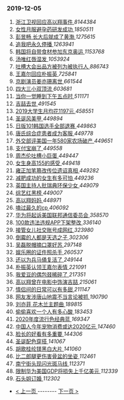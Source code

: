 ### 2019-12-05 
1. [ 浙江卫视回应高以翔事件 ](https://s.weibo.com/weibo?q=%23%E6%B5%99%E6%B1%9F%E5%8D%AB%E8%A7%86%E5%9B%9E%E5%BA%94%E9%AB%98%E4%BB%A5%E7%BF%94%E4%BA%8B%E4%BB%B6%23&Refer=top) *8144384*
1. [ 女性月服避孕药研发成功 ](https://s.weibo.com/weibo?q=%23%E5%A5%B3%E6%80%A7%E6%9C%88%E6%9C%8D%E9%81%BF%E5%AD%95%E8%8D%AF%E7%A0%94%E5%8F%91%E6%88%90%E5%8A%9F%23&Refer=top) *1850511*
1. [ 彭昱畅 长大后就成了黄渤 ](https://s.weibo.com/weibo?q=%E5%BD%AD%E6%98%B1%E7%95%85%20%E9%95%BF%E5%A4%A7%E5%90%8E%E5%B0%B1%E6%88%90%E4%BA%86%E9%BB%84%E6%B8%A4&Refer=top) *1275615*
1. [ 追我吧永久停播 ](https://s.weibo.com/weibo?q=%23%E8%BF%BD%E6%88%91%E5%90%A7%E6%B0%B8%E4%B9%85%E5%81%9C%E6%92%AD%23&Refer=top) *1263941*
1. [ 韩国将自带食材参加东京奥运 ](https://s.weibo.com/weibo?q=%23%E9%9F%A9%E5%9B%BD%E5%B0%86%E8%87%AA%E5%B8%A6%E9%A3%9F%E6%9D%90%E5%8F%82%E5%8A%A0%E4%B8%9C%E4%BA%AC%E5%A5%A5%E8%BF%90%23&Refer=top) *1153768*
1. [ 汤唯红唇湿发 ](https://s.weibo.com/weibo?q=%23%E6%B1%A4%E5%94%AF%E7%BA%A2%E5%94%87%E6%B9%BF%E5%8F%91%23&Refer=top) *1053924*
1. [ 吐槽大会出品方被列为被执行人 ](https://s.weibo.com/weibo?q=%23%E5%90%90%E6%A7%BD%E5%A4%A7%E4%BC%9A%E5%87%BA%E5%93%81%E6%96%B9%E8%A2%AB%E5%88%97%E4%B8%BA%E8%A2%AB%E6%89%A7%E8%A1%8C%E4%BA%BA%23&Refer=top) *886743*
1. [ 王嘉尔回应朴振英 ](https://s.weibo.com/weibo?q=%23%E7%8E%8B%E5%98%89%E5%B0%94%E5%9B%9E%E5%BA%94%E6%9C%B4%E6%8C%AF%E8%8B%B1%23&Refer=top) *725841*
1. [ 京剧演员姜亦珊离世 ](https://s.weibo.com/weibo?q=%23%E4%BA%AC%E5%89%A7%E6%BC%94%E5%91%98%E5%A7%9C%E4%BA%A6%E7%8F%8A%E7%A6%BB%E4%B8%96%23&Refer=top) *661544*
1. [ 四大三小双顶流 ](https://s.weibo.com/weibo?q=%23%E5%9B%9B%E5%A4%A7%E4%B8%89%E5%B0%8F%E5%8F%8C%E9%A1%B6%E6%B5%81%23&Refer=top) *603681*
1. [ 当你一觉睡到下午五点时 ](https://s.weibo.com/weibo?q=%23%E5%BD%93%E4%BD%A0%E4%B8%80%E8%A7%89%E7%9D%A1%E5%88%B0%E4%B8%8B%E5%8D%88%E4%BA%94%E7%82%B9%E6%97%B6%23&Refer=top) *511171*
1. [ 吉喆去世 ](https://s.weibo.com/weibo?q=%23%E5%90%89%E5%96%86%E5%8E%BB%E4%B8%96%23&Refer=top) *491545*
1. [ 2019大学生月均花1197元 ](https://s.weibo.com/weibo?q=%232019%E5%A4%A7%E5%AD%A6%E7%94%9F%E6%9C%88%E5%9D%87%E8%8A%B11197%E5%85%83%23&Refer=top) *458551*
1. [ 圣诞风美甲 ](https://s.weibo.com/weibo?q=%23%E5%9C%A3%E8%AF%9E%E9%A3%8E%E7%BE%8E%E7%94%B2%23&Refer=top) *449894*
1. [ 日版101韩国选手全部退赛 ](https://s.weibo.com/weibo?q=%23%E6%97%A5%E7%89%88101%E9%9F%A9%E5%9B%BD%E9%80%89%E6%89%8B%E5%85%A8%E9%83%A8%E9%80%80%E8%B5%9B%23&Refer=top) *449863*
1. [ 唐氏综合症患者成为客服 ](https://s.weibo.com/weibo?q=%E5%94%90%E6%B0%8F%E7%BB%BC%E5%90%88%E7%97%87%E6%82%A3%E8%80%85%E6%88%90%E4%B8%BA%E5%AE%A2%E6%9C%8D&Refer=top) *449778*
1. [ 外交部评美国一年580家农场破产 ](https://s.weibo.com/weibo?q=%23%E5%A4%96%E4%BA%A4%E9%83%A8%E8%AF%84%E7%BE%8E%E5%9B%BD%E4%B8%80%E5%B9%B4580%E5%AE%B6%E5%86%9C%E5%9C%BA%E7%A0%B4%E4%BA%A7%23&Refer=top) *449651*
1. [ 支付宝崩了 ](https://s.weibo.com/weibo?q=%23%E6%94%AF%E4%BB%98%E5%AE%9D%E5%B4%A9%E4%BA%86%23&Refer=top) *449558*
1. [ 周杰伦吐槽小巨蛋 ](https://s.weibo.com/weibo?q=%23%E5%91%A8%E6%9D%B0%E4%BC%A6%E5%90%90%E6%A7%BD%E5%B0%8F%E5%B7%A8%E8%9B%8B%23&Refer=top) *449447*
1. [ 女生身高155的感受 ](https://s.weibo.com/weibo?q=%23%E5%A5%B3%E7%94%9F%E8%BA%AB%E9%AB%98155%E7%9A%84%E6%84%9F%E5%8F%97%23&Refer=top) *449418*
1. [ 雍正加笔篡改传位遗诏真相 ](https://s.weibo.com/weibo?q=%23%E9%9B%8D%E6%AD%A3%E5%8A%A0%E7%AC%94%E7%AF%A1%E6%94%B9%E4%BC%A0%E4%BD%8D%E9%81%97%E8%AF%8F%E7%9C%9F%E7%9B%B8%23&Refer=top) *449282*
1. [ 减肥成功的女生有多可怕 ](https://s.weibo.com/weibo?q=%23%E5%87%8F%E8%82%A5%E6%88%90%E5%8A%9F%E7%9A%84%E5%A5%B3%E7%94%9F%E6%9C%89%E5%A4%9A%E5%8F%AF%E6%80%95%23&Refer=top) *449236*
1. [ 英国主持人批瑞典环保少女 ](https://s.weibo.com/weibo?q=%23%E8%8B%B1%E5%9B%BD%E4%B8%BB%E6%8C%81%E4%BA%BA%E6%89%B9%E7%91%9E%E5%85%B8%E7%8E%AF%E4%BF%9D%E5%B0%91%E5%A5%B3%23&Refer=top) *449079*
1. [ 综艺红黑榜 ](https://s.weibo.com/weibo?q=%23%E7%BB%BC%E8%89%BA%E7%BA%A2%E9%BB%91%E6%A6%9C%23&Refer=top) *449007*
1. [ 高以翔妈妈 ](https://s.weibo.com/weibo?q=%23%E9%AB%98%E4%BB%A5%E7%BF%94%E5%A6%88%E5%A6%88%23&Refer=top) *448971*
1. [ 嗑过最久的cp ](https://s.weibo.com/weibo?q=%23%E5%97%91%E8%BF%87%E6%9C%80%E4%B9%85%E7%9A%84cp%23&Refer=top) *406092*
1. [ 华为将起诉美国联邦通信委员会 ](https://s.weibo.com/weibo?q=%23%E5%8D%8E%E4%B8%BA%E5%B0%86%E8%B5%B7%E8%AF%89%E7%BE%8E%E5%9B%BD%E8%81%94%E9%82%A6%E9%80%9A%E4%BF%A1%E5%A7%94%E5%91%98%E4%BC%9A%23&Refer=top) *358570*
1. [ 100款违法违规APP下架整改 ](https://s.weibo.com/weibo?q=%23100%E6%AC%BE%E8%BF%9D%E6%B3%95%E8%BF%9D%E8%A7%84APP%E4%B8%8B%E6%9E%B6%E6%95%B4%E6%94%B9%23&Refer=top) *336140*
1. [ 接管女儿社交账号成网红 ](https://s.weibo.com/weibo?q=%23%E6%8E%A5%E7%AE%A1%E5%A5%B3%E5%84%BF%E7%A4%BE%E4%BA%A4%E8%B4%A6%E5%8F%B7%E6%88%90%E7%BD%91%E7%BA%A2%23&Refer=top) *323980*
1. [ 倒霉的人都是天选之子 ](https://s.weibo.com/weibo?q=%23%E5%80%92%E9%9C%89%E7%9A%84%E4%BA%BA%E9%83%BD%E6%98%AF%E5%A4%A9%E9%80%89%E4%B9%8B%E5%AD%90%23&Refer=top) *302306*
1. [ 吴磊脱帽摘口罩好苏 ](https://s.weibo.com/weibo?q=%23%E5%90%B4%E7%A3%8A%E8%84%B1%E5%B8%BD%E6%91%98%E5%8F%A3%E7%BD%A9%E5%A5%BD%E8%8B%8F%23&Refer=top) *297148*
1. [ 娱乐圈的证件照杀手 ](https://s.weibo.com/weibo?q=%23%E5%A8%B1%E4%B9%90%E5%9C%88%E7%9A%84%E8%AF%81%E4%BB%B6%E7%85%A7%E6%9D%80%E6%89%8B%23&Refer=top) *260537*
1. [ 还以为兵马俑复活了 ](https://s.weibo.com/weibo?q=%23%E8%BF%98%E4%BB%A5%E4%B8%BA%E5%85%B5%E9%A9%AC%E4%BF%91%E5%A4%8D%E6%B4%BB%E4%BA%86%23&Refer=top) *249144*
1. [ 朴振英认领王嘉尔表情 ](https://s.weibo.com/weibo?q=%23%E6%9C%B4%E6%8C%AF%E8%8B%B1%E8%AE%A4%E9%A2%86%E7%8E%8B%E5%98%89%E5%B0%94%E8%A1%A8%E6%83%85%23&Refer=top) *221091*
1. [ 我爱豆的偶包叕稀碎了 ](https://s.weibo.com/weibo?q=%23%E6%88%91%E7%88%B1%E8%B1%86%E7%9A%84%E5%81%B6%E5%8C%85%E5%8F%95%E7%A8%80%E7%A2%8E%E4%BA%86%23&Refer=top) *217351*
1. [ 高以翔曾在电影中饰演吉喆 ](https://s.weibo.com/weibo?q=%23%E9%AB%98%E4%BB%A5%E7%BF%94%E6%9B%BE%E5%9C%A8%E7%94%B5%E5%BD%B1%E4%B8%AD%E9%A5%B0%E6%BC%94%E5%90%89%E5%96%86%23&Refer=top) *215061*
1. [ 情侣间的日常可以有多甜 ](https://s.weibo.com/weibo?q=%23%E6%83%85%E4%BE%A3%E9%97%B4%E7%9A%84%E6%97%A5%E5%B8%B8%E5%8F%AF%E4%BB%A5%E6%9C%89%E5%A4%9A%E7%94%9C%23&Refer=top) *211147*
1. [ 网友发涉唐山地震不当言论被抓 ](https://s.weibo.com/weibo?q=%23%E7%BD%91%E5%8F%8B%E5%8F%91%E6%B6%89%E5%94%90%E5%B1%B1%E5%9C%B0%E9%9C%87%E4%B8%8D%E5%BD%93%E8%A8%80%E8%AE%BA%E8%A2%AB%E6%8A%93%23&Refer=top) *190790*
1. [ 刘亦菲 花木兰主题曲 ](https://s.weibo.com/weibo?q=%E5%88%98%E4%BA%A6%E8%8F%B2%20%E8%8A%B1%E6%9C%A8%E5%85%B0%E4%B8%BB%E9%A2%98%E6%9B%B2&Refer=top) *189815*
1. [ 偷偷喜欢一个人有多心酸 ](https://s.weibo.com/weibo?q=%23%E5%81%B7%E5%81%B7%E5%96%9C%E6%AC%A2%E4%B8%80%E4%B8%AA%E4%BA%BA%E6%9C%89%E5%A4%9A%E5%BF%83%E9%85%B8%23&Refer=top) *183453*
1. [ 2020年度流行色经典蓝 ](https://s.weibo.com/weibo?q=%232020%E5%B9%B4%E5%BA%A6%E6%B5%81%E8%A1%8C%E8%89%B2%E7%BB%8F%E5%85%B8%E8%93%9D%23&Refer=top) *169347*
1. [ 中国人今年宠物消费或达2020亿元 ](https://s.weibo.com/weibo?q=%23%E4%B8%AD%E5%9B%BD%E4%BA%BA%E4%BB%8A%E5%B9%B4%E5%AE%A0%E7%89%A9%E6%B6%88%E8%B4%B9%E6%88%96%E8%BE%BE2020%E4%BA%BF%E5%85%83%23&Refer=top) *147460*
1. [ 脸长的好看有多重要 ](https://s.weibo.com/weibo?q=%23%E8%84%B8%E9%95%BF%E7%9A%84%E5%A5%BD%E7%9C%8B%E6%9C%89%E5%A4%9A%E9%87%8D%E8%A6%81%23&Refer=top) *144306*
1. [ 圣诞配色穿搭 ](https://s.weibo.com/weibo?q=%23%E5%9C%A3%E8%AF%9E%E9%85%8D%E8%89%B2%E7%A9%BF%E6%90%AD%23&Refer=top) *141067*
1. [ 胡歌桂纶镁黑白大片 ](https://s.weibo.com/weibo?q=%23%E8%83%A1%E6%AD%8C%E6%A1%82%E7%BA%B6%E9%95%81%E9%BB%91%E7%99%BD%E5%A4%A7%E7%89%87%23&Refer=top) *141060*
1. [ 比二郎腿更伤害骨盆的坐姿 ](https://s.weibo.com/weibo?q=%23%E6%AF%94%E4%BA%8C%E9%83%8E%E8%85%BF%E6%9B%B4%E4%BC%A4%E5%AE%B3%E9%AA%A8%E7%9B%86%E7%9A%84%E5%9D%90%E5%A7%BF%23&Refer=top) *112461*
1. [ 南宁街头现闪光斑马线 ](https://s.weibo.com/weibo?q=%E5%8D%97%E5%AE%81%E8%A1%97%E5%A4%B4%E7%8E%B0%E9%97%AA%E5%85%89%E6%96%91%E9%A9%AC%E7%BA%BF&Refer=top) *112371*
1. [ 限制华为美国GDP将损失上千亿美元 ](https://s.weibo.com/weibo?q=%23%E9%99%90%E5%88%B6%E5%8D%8E%E4%B8%BA%E7%BE%8E%E5%9B%BDGDP%E5%B0%86%E6%8D%9F%E5%A4%B1%E4%B8%8A%E5%8D%83%E4%BA%BF%E7%BE%8E%E5%85%83%23&Refer=top) *112339*
1. [ 石头姐订婚 ](https://s.weibo.com/weibo?q=%23%E7%9F%B3%E5%A4%B4%E5%A7%90%E8%AE%A2%E5%A9%9A%23&Refer=top) *112302* 

- [ < 上一页 ](https://github.com/able8/weibo-hot-record/blob/master/2019-12-04.md) -------- [ 下一页 > ](https://github.com/able8/weibo-hot-record/blob/master/2019-12-06.md)